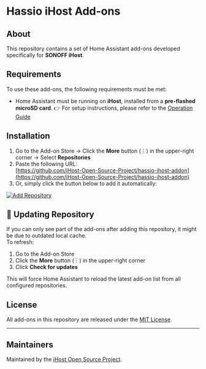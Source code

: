 # Hassio iHost Add-ons

## About
This repository contains a set of Home Assistant add-ons developed specifically for **SONOFF iHost**.

## Requirements
To use these add-ons, the following requirements must be met:

* Home Assistant must be running on **iHost**, installed from a **pre-flashed microSD card**.
  👉 For setup instructions, please refer to the [Operation Guide](https://github.com/iHost-Open-Source-Project/ha-operating-system?tab=readme-ov-file#readme)


## Installation
1. Go to the Add-on Store → Click the **More** button (⋮) in the upper-right corner → Select **Repositories**  
2. Paste the following URL:  
   [https://github.com/iHost-Open-Source-Project/hassio-ihost-addon](https://github.com/iHost-Open-Source-Project/hassio-ihost-addon)  
3. Or, simply click the button below to add it automatically:

[![Add Repository](https://my.home-assistant.io/badges/supervisor_add_addon_repository.svg)](https://my.home-assistant.io/redirect/supervisor_add_addon_repository/?repository_url=https%3A%2F%2Fgithub.com%2FiHost-Open-Source-Project%2Fhassio-ihost-addon)

## 🔄 Updating Repository

If you can only see part of the add-ons after adding this repository, it might be due to outdated local cache.  
To refresh:

1. Go to the Add-on Store  
2. Click the **More** button (⋮) in the upper-right corner  
3. Click **Check for updates**

This will force Home Assistant to reload the latest add-on list from all configured repositories.


## License

All add-ons in this repository are released under the [MIT License](./LICENSE).

---

## Maintainers

Maintained by the [iHost Open Source Project](https://github.com/iHost-Open-Source-Project).
